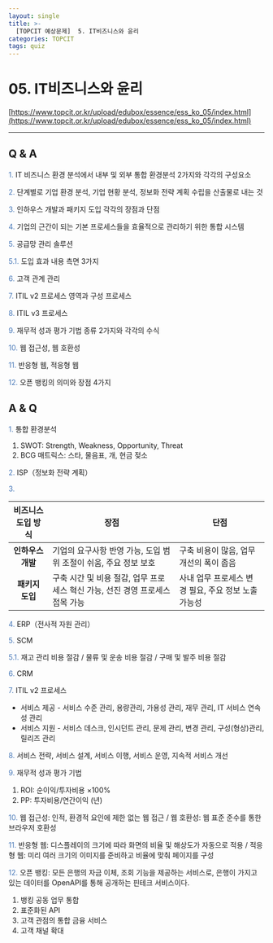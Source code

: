 ```yaml
---
layout: single
title: >-
  [TOPCIT 예상문제]  5. IT비즈니스와 윤리
categories: TOPCIT
tags: quiz
---
```


# 05. IT비즈니스와 윤리

[https://www.topcit.or.kr/upload/edubox/essence/ess_ko_05/index.html](https://www.topcit.or.kr/upload/edubox/essence/ess_ko_05/index.html)

---
## Q & A

<span style="color:#4a7ab9"> 1.</span> IT 비즈니스 환경 분석에서 내부 및 외부 통합 환경분석 2가지와 각각의 구성요소

<span style="color:#4a7ab9"> 2.</span> 단계별로 기업 환경 분석, 기업 현황 분석, 정보화 전략 계획 수립을 산출물로 내는 것    

<span style="color:#4a7ab9"> 3.</span> 인하우스 개발과 패키지 도입 각각의 장점과 단점

<span style="color:#4a7ab9"> 4.</span> 기업의 근간이 되는 기본 프로세스들을 효율적으로 관리하기 위한 통합 시스템      

<span style="color:#4a7ab9"> 5.</span> 공급망 관리 솔루션      

<span style="color:#4a7ab9"> 5.1.</span> 도입 효과 내용 측면 3가지 

<span style="color:#4a7ab9"> 6.</span> 고객 관계 관리    

<span style="color:#4a7ab9"> 7.</span> ITIL v2 프로세스 영역과 구성 프로세스  

<span style="color:#4a7ab9"> 8.</span> ITIL v3 프로세스    

<span style="color:#4a7ab9"> 9.</span> 재무적 성과 평가 기법 종류 2가지와 각각의 수식   

<span style="color:#4a7ab9"> 10.</span> 웹 접근성, 웹 호환성   

<span style="color:#4a7ab9"> 11.</span> 반응형 웹, 적응형 웹   

<span style="color:#4a7ab9"> 12.</span> 오픈 뱅킹의 의미와 장점 4가지   

## A & Q

<span style="color:#4a7ab9"> 1.</span> 통합 환경분석  
1) SWOT: Strength, Weakness, Opportunity, Threat  
2) BCG 매트릭스: 스타, 물음표, 개, 현금 젖소  

<span style="color:#4a7ab9"> 2.</span> ISP（정보화 전략 계획）    

<span style="color:#4a7ab9"> 3.</span> 


| 비즈니스 도입 방식 | 장점       | 단점       | 
|:----------------:|----------------|----------------|
| **인하우스 개발**   | 기업의 요구사항 반영 가능, 도입 범위 조절이 쉬움, 주요 정보 보호   | 구축 비용이 많음, 업무 개선의 폭이 좁음   |
| **패키지 도입**   | 구축 시간 및 비용 절감, 업무 프로세스 혁신 가능, 선진 경영 프로세스 접목 가능   | 사내 업무 프로세스 변경 필요, 주요 정보 노출 가능성   |

<span style="color:#4a7ab9"> 4.</span> ERP（전사적 자원 관리）      

<span style="color:#4a7ab9"> 5.</span> SCM      

<span style="color:#4a7ab9"> 5.1.</span> 재고 관리 비용 절감 / 물류 및 운송 비용 절감 / 구매 및 발주 비용 절감   

<span style="color:#4a7ab9"> 6.</span> CRM    

<span style="color:#4a7ab9"> 7.</span> ITIL v2 프로세스  
- 서비스 제공 - 서비스 수준 관리, 용량관리, 가용성 관리, 재무 관리, IT 서비스 연속성 관리    
- 서비스 지원 - 서비스 데스크, 인시던트 관리, 문제 관리, 변경 관리, 구성(형상)관리, 릴리즈 관리    

<span style="color:#4a7ab9"> 8.</span> 서비스 전략, 서비스 설계, 서비스 이행, 서비스 운영, 지속적 서비스 개선    

<span style="color:#4a7ab9"> 9.</span> 재무적 성과 평가 기법  
1) ROI: 순이익/투자비용 $\times 100\%$  
2) PP: 투자비용/연간이익 (년)

<span style="color:#4a7ab9"> 10.</span> 웹 접근성: 인적, 환경적 요인에 제한 없는 웹 접근 / 웹 호환성: 웹 표준 준수를 통한 브라우저 호환성   

<span style="color:#4a7ab9"> 11.</span> 반응형 웹: 디스플레이의 크기에 따라 화면의 비율 및 해상도가 자동으로 적용 / 적응형 웹: 미리 여러 크기의 이미지를 준비하고 비율에 맞춰 페이지를 구성     

<span style="color:#4a7ab9"> 12.</span> 오픈 뱅킹: 모든 은행의 자금 이체, 조회 기능을 제공하는 서비스로, 은행이 가지고 있는 데이터를 OpenAPI를 통해 공개하는 핀테크 서비스이다.  
1) 뱅킹 공동 업무 통합  
2) 표준화된 API  
3) 고객 관점의 통합 금융 서비스  
4) 고객 채널 확대  
  
